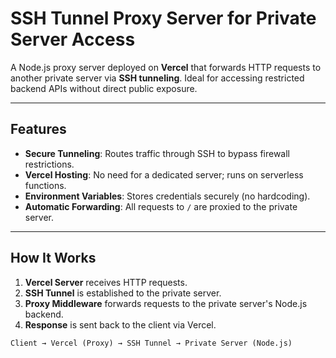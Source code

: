 # SSH Tunnel Proxy Server for Private Server Access

A Node.js proxy server deployed on **Vercel** that forwards HTTP requests to another private server via **SSH tunneling**. Ideal for accessing restricted backend APIs without direct public exposure.

---

## Features
- **Secure Tunneling**: Routes traffic through SSH to bypass firewall restrictions.
- **Vercel Hosting**: No need for a dedicated server; runs on serverless functions.
- **Environment Variables**: Stores credentials securely (no hardcoding).
- **Automatic Forwarding**: All requests to `/` are proxied to the private server.

---

## How It Works
1. **Vercel Server** receives HTTP requests.
2. **SSH Tunnel** is established to the private server.
3. **Proxy Middleware** forwards requests to the private server's Node.js backend.
4. **Response** is sent back to the client via Vercel.

```plaintext
Client → Vercel (Proxy) → SSH Tunnel → Private Server (Node.js)
